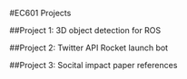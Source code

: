 #EC601 Projects

##Project 1: 
3D object detection for ROS

##Project 2: 
Twitter API Rocket launch bot 

##Project 3: 
Socital impact paper references

